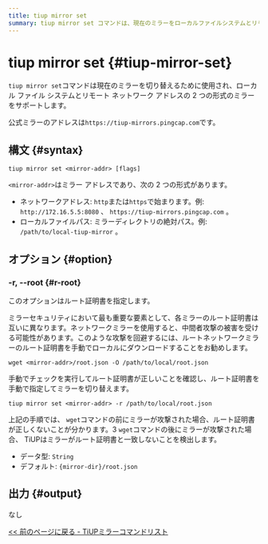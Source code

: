 ```yaml
---
title: tiup mirror set
summary: tiup mirror set コマンドは、現在のミラーをローカルファイルシステムとリモートネットワークアドレスの間で切り替えます。公式ミラーアドレスはです。ミラーアドレスを設定するには、`tiup mirror set <mirror-addr>` を使用します。中間者攻撃を防ぐため、ネットワークミラーのルート証明書を指定するには、`-r, --root` オプションを使用します。出力は生成されません。
---
```


# tiup mirror set {#tiup-mirror-set}

`tiup mirror set`コマンドは現在のミラーを切り替えるために使用され、ローカル ファイル システムとリモート ネットワーク アドレスの 2 つの形式のミラーをサポートします。

公式ミラーのアドレスは`https://tiup-mirrors.pingcap.com`です。

## 構文 {#syntax}

```shell
tiup mirror set <mirror-addr> [flags]
```

`<mirror-addr>`はミラー アドレスであり、次の 2 つの形式があります。

-   ネットワークアドレス: `http`または`https`で始まります。例: `http://172.16.5.5:8080` 、 `https://tiup-mirrors.pingcap.com` 。
-   ローカルファイルパス: ミラーディレクトリの絶対パス。例: `/path/to/local-tiup-mirror` 。

## オプション {#option}

### -r, --root {#r-root}

このオプションはルート証明書を指定します。

ミラーセキュリティにおいて最も重要な要素として、各ミラーのルート証明書は互いに異なります。ネットワークミラーを使用すると、中間者攻撃の被害を受ける可能性があります。このような攻撃を回避するには、ルートネットワークミラーのルート証明書を手動でローカルにダウンロードすることをお勧めします。

    wget <mirror-addr>/root.json -O /path/to/local/root.json

手動でチェックを実行してルート証明書が正しいことを確認し、ルート証明書を手動で指定してミラーを切り替えます。

    tiup mirror set <mirror-addr> -r /path/to/local/root.json

上記の手順では、 `wget`コマンドの前にミラーが攻撃された場合、ルート証明書が正しくないことが分かります。3 `wget`コマンドの後にミラーが攻撃された場合、 TiUPはミラーがルート証明書と一致しないことを検出します。

-   データ型: `String`
-   デフォルト: `{mirror-dir}/root.json`

## 出力 {#output}

なし

[&lt;&lt; 前のページに戻る - TiUPミラーコマンドリスト](/tiup/tiup-command-mirror.md#command-list)
